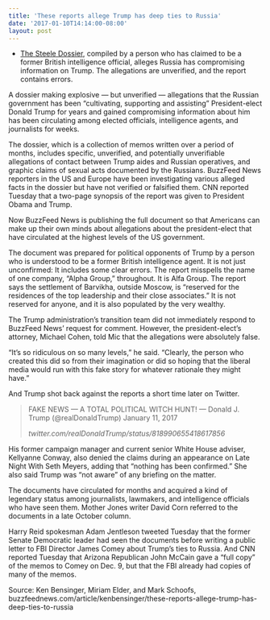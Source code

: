 ```yaml
---
title: 'These reports allege Trump has deep ties to Russia'
date: '2017-01-10T14:14:00-08:00'
layout: post
---
```


- [The Steele Dossier](/2016/06/20/the-steele-dossier.html), compiled by a person who has claimed to be a former British intelligence official, alleges Russia has compromising information on Trump. The allegations are unverified, and the report contains errors.

A dossier making explosive — but unverified — allegations that the Russian government has been “cultivating, supporting and assisting” President-elect Donald Trump for years and gained compromising information about him has been circulating among elected officials, intelligence agents, and journalists for weeks.

The dossier, which is a collection of memos written over a period of months, includes specific, unverified, and potentially unverifiable allegations of contact between Trump aides and Russian operatives, and graphic claims of sexual acts documented by the Russians. BuzzFeed News reporters in the US and Europe have been investigating various alleged facts in the dossier but have not verified or falsified them. CNN reported Tuesday that a two-page synopsis of the report was given to President Obama and Trump.

Now BuzzFeed News is publishing the full document so that Americans can make up their own minds about allegations about the president-elect that have circulated at the highest levels of the US government.

The document was prepared for political opponents of Trump by a person who is understood to be a former British intelligence agent. It is not just unconfirmed: It includes some clear errors. The report misspells the name of one company, “Alpha Group,” throughout. It is Alfa Group. The report says the settlement of Barvikha, outside Moscow, is “reserved for the residences of the top leadership and their close associates.” It is not reserved for anyone, and it is also populated by the very wealthy.

The Trump administration’s transition team did not immediately respond to BuzzFeed News’ request for comment. However, the president-elect’s attorney, Michael Cohen, told Mic that the allegations were absolutely false.

“It’s so ridiculous on so many levels,” he said. “Clearly, the person who created this did so from their imagination or did so hoping that the liberal media would run with this fake story for whatever rationale they might have.”

And Trump shot back against the reports a short time later on Twitter.

> FAKE NEWS — A TOTAL POLITICAL WITCH HUNT! — Donald J. Trump (@realDonaldTrump) January 11, 2017
>
> <cite>twitter.com/realDonaldTrump/status/818990655418617856</cite>

His former campaign manager and current senior White House adviser, Kellyanne Conway, also denied the claims during an appearance on Late Night With Seth Meyers, adding that “nothing has been confirmed.” She also said Trump was “not aware” of any briefing on the matter.

The documents have circulated for months and acquired a kind of legendary status among journalists, lawmakers, and intelligence officials who have seen them. Mother Jones writer David Corn referred to the documents in a late October column.

Harry Reid spokesman Adam Jentleson tweeted Tuesday that the former Senate Democratic leader had seen the documents before writing a public letter to FBI Director James Comey about Trump’s ties to Russia. And CNN reported Tuesday that Arizona Republican John McCain gave a “full copy” of the memos to Comey on Dec. 9, but that the FBI already had copies of many of the memos.

Source: Ken Bensinger, Miriam Elder, and Mark Schoofs, buzzfeednews.com/article/kenbensinger/these-reports-allege-trump-has-deep-ties-to-russia
